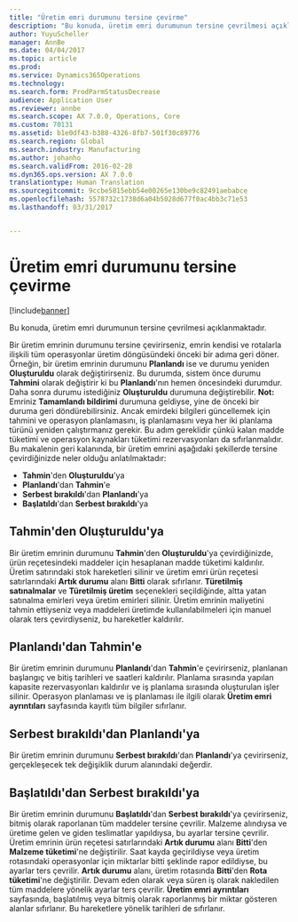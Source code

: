 ```yaml
---
title: "Üretim emri durumunu tersine çevirme"
description: "Bu konuda, üretim emri durumunun tersine çevrilmesi açıklanmaktadır."
author: YuyuScheller
manager: AnnBe
ms.date: 04/04/2017
ms.topic: article
ms.prod: 
ms.service: Dynamics365Operations
ms.technology: 
ms.search.form: ProdParmStatusDecrease
audience: Application User
ms.reviewer: annbe
ms.search.scope: AX 7.0.0, Operations, Core
ms.custom: 70131
ms.assetid: b1e0df43-b388-4326-8fb7-501f30c89776
ms.search.region: Global
ms.search.industry: Manufacturing
ms.author: johanho
ms.search.validFrom: 2016-02-28
ms.dyn365.ops.version: AX 7.0.0
translationtype: Human Translation
ms.sourcegitcommit: 9ccbe5815ebb54e00265e130be9c82491aebabce
ms.openlocfilehash: 5578732c1738d6a04b5028d677f0ac4bb3c71e53
ms.lasthandoff: 03/31/2017


---
```


# <a name="reverse-the-production-order-status"></a>Üretim emri durumunu tersine çevirme

[!include[banner](../includes/banner.md)]


Bu konuda, üretim emri durumunun tersine çevrilmesi açıklanmaktadır. 

Bir üretim emrinin durumunu tersine çevirirseniz, emrin kendisi ve rotalarla ilişkili tüm operasyonlar üretim döngüsündeki önceki bir adıma geri döner. Örneğin, bir üretim emrinin durumunu **Planlandı** ise ve durumu yeniden **Oluşturuldu** olarak değiştirirseniz. Bu durumda, sistem önce durumu **Tahmini** olarak değiştirir ki bu **Planlandı**'nın hemen öncesindeki durumdur. Daha sonra durumu istediğiniz **Oluşturuldu** durumuna değiştirebilir. **Not:** Emriniz **Tamamlandı bildirimi** durumuna geldiyse, yine de önceki bir duruma geri döndürebilirsiniz. Ancak emirdeki bilgileri güncellemek için tahmini ve operasyon planlamasını, iş planlamasını veya her iki planlama türünü yeniden çalıştırmanız gerekir. Bu adım gereklidir çünkü kalan madde tüketimi ve operasyon kaynakları tüketimi rezervasyonları da sıfırlanmalıdır. Bu makalenin geri kalanında, bir üretim emrini aşağıdaki şekillerde tersine çevirdiğinizde neler olduğu anlatılmaktadır:

-   **Tahmin**'den **Oluşturuldu**'ya
-   **Planlandı**'dan **Tahmin**'e
-   **Serbest bırakıldı**'dan **Planlandı**'ya
-   **Başlatıldı**'dan **Serbest bırakıldı**'ya

## <a name="from-estimated-to-created"></a>Tahmin'den Oluşturuldu'ya
Bir üretim emrinin durumunu **Tahmin**'den **Oluşturuldu**'ya çevirdiğinizde, ürün reçetesindeki maddeler için hesaplanan madde tüketimi kaldırılır. Üretim satırındaki stok hareketleri silinir ve üretim emri ürün reçetesi satırlarındaki **Artık durumu** alanı **Bitti** olarak sıfırlanır. **Türetilmiş satınalmalar** ve **Türetilmiş üretim** seçenekleri seçildiğinde, altta yatan satınalma emirleri veya üretim emirleri silinir. Üretim emrinin maliyetini tahmin ettiyseniz veya maddeleri üretimde kullanılabilmeleri için manuel olarak ters çevirdiyseniz, bu hareketler kaldırılır.

## <a name="from-scheduled-to-estimated"></a>Planlandı'dan Tahmin'e
Bir üretim emrinin durumunu **Planlandı**'dan **Tahmin**'e çevirirseniz, planlanan başlangıç ve bitiş tarihleri ve saatleri kaldırılır. Planlama sırasında yapılan kapasite rezervasyonları kaldırılır ve iş planlama sırasında oluşturulan işler silinir. Operasyon planlaması ve iş planlaması ile ilgili olarak **Üretim emri ayrıntıları** sayfasında kayıtlı tüm bilgiler sıfırlanır.

## <a name="from-released-to-scheduled"></a>Serbest bırakıldı'dan Planlandı'ya
Bir üretim emrinin durumunu **Serbest bırakıldı**'dan **Planlandı**'ya çevirirseniz, gerçekleşecek tek değişiklik durum alanındaki değerdir.

## <a name="from-started-to-released"></a>Başlatıldı'dan Serbest bırakıldı'ya
Bir üretim emrinin durumunu **Başlatıldı**'dan **Serbest bırakıldı**'ya çevirirseniz, bitmiş olarak raporlanan tüm maddeler tersine çevrilir. Malzeme alındıysa ve üretime gelen ve giden teslimatlar yapıldıysa, bu ayarlar tersine çevrilir. Üretim emrinin ürün reçetesi satırlarındaki **Artık durumu** alanı **Bitti**'den **Malzeme tüketimi**'ne değiştirilir. Saat kayda geçirildiyse veya üretim rotasındaki operasyonlar için miktarlar bitti şeklinde rapor edildiyse, bu ayarlar ters çevrilir. **Artık durumu** alanı, üretim rotasında **Bitti**'den **Rota tüketimi**'ne değiştirilir. Devam eden olarak veya süren iş olarak nakledilen tüm maddelere yönelik ayarlar ters çevrilir. **Üretim emri ayrıntıları** sayfasında, başlatılmış veya bitmiş olarak raporlanmış bir miktar gösteren alanlar sıfırlanır. Bu hareketlere yönelik tarihleri de sıfırlanır.




